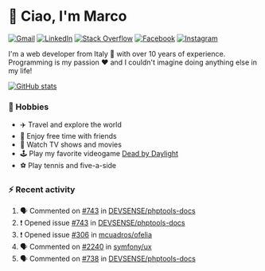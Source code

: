 # 👋 Ciao, I'm Marco

[![Gmail](https://img.shields.io/badge/Gmail-%23BB001B?style=flat-square&logo=gmail&logoColor=white)](mailto:gremo1982@gmail.com)
[![LinkedIn](https://img.shields.io/badge/LinkedIn-%230e76a8?style=flat-square&logo=linkedin)](https://www.linkedin.com/in/marco-polichetti)
[![Stack Overflow](https://img.shields.io/stackexchange/stackoverflow/r/220180?style=flat&logo=stackoverflow&label=Stack%20Overflow&color=%23F47F24)](https://stackoverflow.com/users/220180)
[![Facebook](https://img.shields.io/badge/-Facebook-%234267B2?style=flat-square&logo=facebook&logoColor=white)](https://www.facebook.com/marco.poliketti)
[![Instagram](https://img.shields.io/badge/-Instagram-%23C13584?style=flat-square&logo=instagram&logoColor=white)](https://www.instagram.com/marco.gremo)

I'm a web developer from Italy 🍕 with over 10 years of experience. Programming is my passion ❤️ and I couldn't imagine doing anything else in my life!

[![GitHub stats](https://github-readme-stats.vercel.app/api?username=gremo&show_icons=true&rank_icon=github&theme=transparent)](https://github.com/anuraghazra/github-readme-stats)

### 📅 Hobbies

- ✈️ Travel and explore the world
- 🍻 Enjoy free time with friends
- 🎥 Watch TV shows and movies
- 🕹️ Play my favorite videogame [Dead by Daylight](https://deadbydaylight.com)
- ⚽ Play tennis and five-a-side

### ⚡ Recent activity

<!--START_SECTION:activity-->
1. 🗣 Commented on [#743](https://github.com/DEVSENSE/phptools-docs/issues/743#issuecomment-2545412369) in [DEVSENSE/phptools-docs](https://github.com/DEVSENSE/phptools-docs)
2. ❗ Opened issue [#743](https://github.com/DEVSENSE/phptools-docs/issues/743) in [DEVSENSE/phptools-docs](https://github.com/DEVSENSE/phptools-docs)
3. ❗ Opened issue [#306](https://github.com/mcuadros/ofelia/issues/306) in [mcuadros/ofelia](https://github.com/mcuadros/ofelia)
4. 🗣 Commented on [#2240](https://github.com/symfony/ux/issues/2240#issuecomment-2541032583) in [symfony/ux](https://github.com/symfony/ux)
5. 🗣 Commented on [#738](https://github.com/DEVSENSE/phptools-docs/issues/738#issuecomment-2537110213) in [DEVSENSE/phptools-docs](https://github.com/DEVSENSE/phptools-docs)
<!--END_SECTION:activity-->
